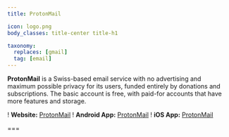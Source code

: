 ```yaml
---
title: ProtonMail

icon: logo.png
body_classes: title-center title-h1

taxonomy:
  replaces: [gmail]
  tag: [email]
---
```

**ProtonMail** is a Swiss-based email service with no advertising and maximum possible privacy for its users, funded entirely by donations and subscriptions. The basic account is free, with paid-for accounts that have more features and storage.

! **Website:** [ProtonMail][1]
! **Android App:** [ProtonMail][2]
! **iOS App:** [ProtonMail][3]

===

[1]: https://protonmail.com/
[2]: https://play.google.com/store/apps/details?id=ch.protonmail.android
[3]: https://apps.apple.com/app/protonmail-encrypted-email/id979659905
